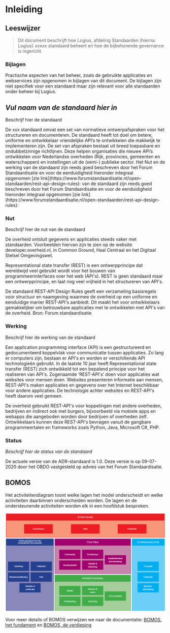 # Inleiding

## Leeswijzer

> Dit document beschrijft hoe Logius, afdeling Standaarden (hierna:
> Logius) xxxxx standaard beheert en hoe de bijbehorende governance is
> ingericht.

### Bijlagen
Practische aspecten van het beheer, zoals de gebruikte applicaties
en webservices zijn opgenomen in bijlagen van dit document.
De bijlagen zijn niet specifiek voor een standaard maar zijn relevant
voor alle standaarden onder beheer bij Logius.

## _Vul naam van de standaard hier in_

Beschrijf hier de standaard

<aside class="example">
De xxx standaard omvat een set van normatieve ontwerpafspraken voor
het structureren en documenteren. De standaard heeft tot doel om
betere, uniforme en ontwikkelaar vriendelijke API’s te ontwikkelen die
makkelijk te implementeren zijn. De set van afspraken bestaat uit
breed toepasbare en ondubbelzinnige richtlijnen. Deze helpen
organisaties die nieuwe API’s ontwikkelen voor Nederlandse overheden
(Rijk, provincies, gemeenten en waterschappen) en instellingen uit de
(semi-) publieke sector. Het Nut en de werking van de standaard zijn
reeds goed beschreven door het Forum Standaardisatie en voor de
eenduidigheid hieronder integraal
opgenomen [<span class="underline">zie link</span>](https://www.forumstandaardisatie.nl/open-standaarden/rest-api-design-rules):
van de standaard zijn reeds goed beschreven door het Forum
Standaardisatie en voor de eenduidigheid hieronder integraal opgenomen
[<span class="underline">zie link</span>](https://www.forumstandaardisatie.nl/open-standaarden/rest-api-design-rules):
</aside>

### Nut

Beschrijf hier de nut van de standaard

<aside class="example">
De overheid ontsluit gegevens en applicaties steeds vaker met
standaarden. Voorbeelden hiervan zijn te zien op de website
developer.overheid.nl, in Common Ground, Haal Centraal en het Digitaal
Stelsel Omgevingswet.

Representational state transfer (REST) is een ontwerpprincipe dat
wereldwijd veel gebruikt wordt voor het bouwen van
programmeerinterfaces over het web (API's). REST is geen standaard
maar een ontwerpprincipe, en laat nog veel vrijheid in het
structureren van API's.

De standaard REST-API Design Rules geeft een verzameling basisregels
voor structuur en naamgeving waarmee de overheid op een uniforme en
eenduidige manier REST-API's aanbiedt. Dit maakt het voor
ontwikkelaars gemakkelijker om betrouwbare applicaties met te
ontwikkelen met API's van de overheid. Bron: Forum standaardisatie
</aside>

### Werking

Beschrijf hier de werking van de standaard

<aside class="example">
Een application programming interface (API) is een gestructureerd en
gedocumenteerd koppelvlak voor communicatie tussen applicaties. Zo
lang er computers zijn, bestaan er API's en worden er verschillende
API technologieën gebruikt. In de laatste 10 jaar heeft
Representational state transfer (REST) zich ontwikkeld tot een
bepalend principe voor het realiseren van API's. Zogenaamde
‘REST-API's’ doen voor applicaties wat websites voor mensen doen.
Websites presenteren informatie aan mensen, REST-API's maken
applicaties en gegevens over het Internet beschikbaar voor andere
applicaties. De technologie achter websites en REST-API's heeft daarom
veel gemeen.

De overheid gebruikt REST-API's voor koppelingen met andere overheden,
bedrijven en indirect ook met burgers, bijvoorbeeld via mobiele apps
en webapps die aangeboden worden door bedrijven of overheden zelf.
Ontwikkelaars kunnen deze REST-API's bevragen vanuit de gangbare
programmeertalen en frameworks zoals Python, Java, Microsoft C\#, PHP.
</aside>

### Status

_Beschrijf hier de status van de standaard_

<aside class="example">
De actuele versie van de ADR-standaard is 1.0. Deze versie is op
09-07-2020 door het OBDO vastgesteld op advies van het Forum
Standaardisatie.
</aside>

## BOMOS
Het activiteitendiagram toont welke lagen het model onderscheidt en welke activiteiten daarbinnen onderscheiden worden. De lagen en de ondersteunende
activiteiten worden elk in een hoofdstuk besproken.

![BOMOS activiteitendiagram](images/bomos_activiteiten.png "BOMOS activiteitendiagram")

Voor meer details of BOMOS verwijzen we naar de documentatie: [BOMOS, het fundament](https://gitdocumentatie.logius.nl/publicatie/bomos/fundament/) en [BOMOS, de verdieping](https://gitdocumentatie.logius.nl/publicatie/bomos/verdieping/)
